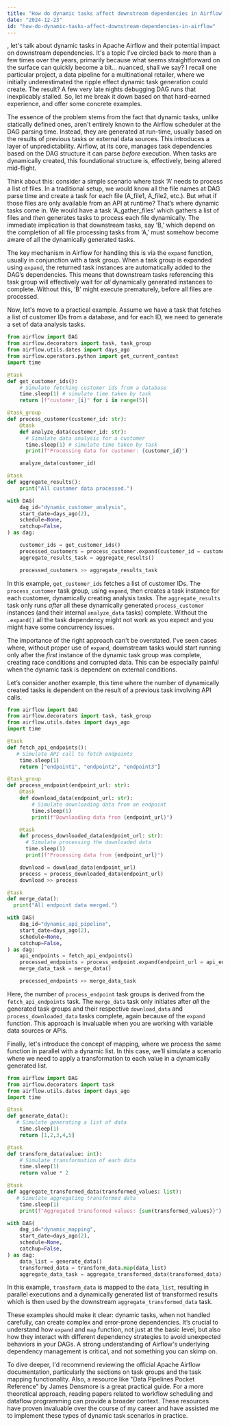 ```yaml
---
title: "How do dynamic tasks affect downstream dependencies in Airflow?"
date: "2024-12-23"
id: "how-do-dynamic-tasks-affect-downstream-dependencies-in-airflow"
---
```


, let's talk about dynamic tasks in Apache Airflow and their potential impact on downstream dependencies. It's a topic I’ve circled back to more than a few times over the years, primarily because what seems straightforward on the surface can quickly become a bit… nuanced, shall we say? I recall one particular project, a data pipeline for a multinational retailer, where we initially underestimated the ripple effect dynamic task generation could create. The result? A few very late nights debugging DAG runs that inexplicably stalled. So, let me break it down based on that hard-earned experience, and offer some concrete examples.

The essence of the problem stems from the fact that dynamic tasks, unlike statically defined ones, aren't entirely known to the Airflow scheduler at the DAG parsing time. Instead, they are generated at run-time, usually based on the results of previous tasks or external data sources. This introduces a layer of unpredictability. Airflow, at its core, manages task dependencies based on the DAG structure it can parse *before* execution. When tasks are dynamically created, this foundational structure is, effectively, being altered mid-flight.

Think about this: consider a simple scenario where task ‘A’ needs to process a list of files. In a traditional setup, we would know all the file names at DAG parse time and create a task for each file (A_file1, A_file2, etc.). But what if those files are only available from an API at runtime? That’s where dynamic tasks come in. We would have a task ‘A_gather_files’ which gathers a list of files and *then* generates tasks to process each file dynamically. The immediate implication is that downstream tasks, say ‘B,’ which depend on the completion of all file processing tasks from ‘A,’ must somehow become aware of all the dynamically generated tasks.

The key mechanism in Airflow for handling this is via the `expand` function, usually in conjunction with a task group. When a task group is expanded using `expand`, the returned task instances are automatically added to the DAG’s dependencies. This means that downstream tasks referencing this task group will effectively wait for *all* dynamically generated instances to complete. Without this, ‘B’ might execute prematurely, before all files are processed.

Now, let's move to a practical example. Assume we have a task that fetches a list of customer IDs from a database, and for each ID, we need to generate a set of data analysis tasks.

```python
from airflow import DAG
from airflow.decorators import task, task_group
from airflow.utils.dates import days_ago
from airflow.operators.python import get_current_context
import time

@task
def get_customer_ids():
    # Simulate fetching customer ids from a database
    time.sleep(1) # simulate time taken by task
    return [f"customer_{i}" for i in range(5)]

@task_group
def process_customer(customer_id: str):
    @task
    def analyze_data(customer_id: str):
      # Simulate data analysis for a customer
      time.sleep(1) # simulate time taken by task
      print(f"Processing data for customer: {customer_id}")

    analyze_data(customer_id)

@task
def aggregate_results():
    print("All customer data processed.")

with DAG(
    dag_id="dynamic_customer_analysis",
    start_date=days_ago(2),
    schedule=None,
    catchup=False,
) as dag:

    customer_ids = get_customer_ids()
    processed_customers = process_customer.expand(customer_id = customer_ids)
    aggregate_results_task = aggregate_results()

    processed_customers >> aggregate_results_task
```

In this example, `get_customer_ids` fetches a list of customer IDs. The `process_customer` task group, using `expand`, then creates a task instance for each customer, dynamically creating analysis tasks. The `aggregate_results` task only runs *after* all these dynamically generated `process_customer` instances (and their internal `analyze_data` tasks) complete. Without the `.expand()` all the task dependency might not work as you expect and you might have some concurrency issues.

The importance of the right approach can't be overstated. I've seen cases where, without proper use of `expand`, downstream tasks would start running only after the *first* instance of the dynamic task group was complete, creating race conditions and corrupted data. This can be especially painful when the dynamic task is dependent on external conditions.

Let’s consider another example, this time where the number of dynamically created tasks is dependent on the result of a previous task involving API calls.

```python
from airflow import DAG
from airflow.decorators import task, task_group
from airflow.utils.dates import days_ago
import time

@task
def fetch_api_endpoints():
   # Simulate API call to fetch endpoints
    time.sleep(1)
    return ["endpoint1", "endpoint2", "endpoint3"]

@task_group
def process_endpoint(endpoint_url: str):
    @task
    def download_data(endpoint_url: str):
        # Simulate downloading data from an endpoint
        time.sleep(1)
        print(f"Downloading data from {endpoint_url}")

    @task
    def process_downloaded_data(endpoint_url: str):
      # Simulate processing the downloaded data
      time.sleep(1)
      print(f"Processing data from {endpoint_url}")

    download = download_data(endpoint_url)
    process = process_downloaded_data(endpoint_url)
    download >> process

@task
def merge_data():
  print("All endpoint data merged.")

with DAG(
    dag_id="dynamic_api_pipeline",
    start_date=days_ago(2),
    schedule=None,
    catchup=False,
) as dag:
    api_endpoints = fetch_api_endpoints()
    processed_endpoints = process_endpoint.expand(endpoint_url = api_endpoints)
    merge_data_task = merge_data()

    processed_endpoints >> merge_data_task

```

Here, the number of `process_endpoint` task groups is derived from the `fetch_api_endpoints` task. The `merge_data` task only initiates after *all* the generated task groups and their respective `download_data` and `process_downloaded_data` tasks complete, again because of the `expand` function. This approach is invaluable when you are working with variable data sources or APIs.

Finally, let's introduce the concept of mapping, where we process the same function in parallel with a dynamic list. In this case, we’ll simulate a scenario where we need to apply a transformation to each value in a dynamically generated list.

```python
from airflow import DAG
from airflow.decorators import task
from airflow.utils.dates import days_ago
import time

@task
def generate_data():
   # Simulate generating a list of data
    time.sleep(1)
    return [1,2,3,4,5]

@task
def transform_data(value: int):
    # Simulate transformation of each data
    time.sleep(1)
    return value * 2

@task
def aggregate_transformed_data(transformed_values: list):
   # Simulate aggregating transformed data
    time.sleep(1)
    print(f"Aggregated transformed values: {sum(transformed_values)}")

with DAG(
    dag_id="dynamic_mapping",
    start_date=days_ago(2),
    schedule=None,
    catchup=False,
) as dag:
    data_list = generate_data()
    transformed_data = transform_data.map(data_list)
    aggregate_data_task = aggregate_transformed_data(transformed_data)
```
In this example, `transform_data` is mapped to the `data_list`, resulting in parallel executions and a dynamically generated list of transformed results which is then used by the downstream `aggregate_transformed_data` task.

These examples should make it clear: dynamic tasks, when not handled carefully, can create complex and error-prone dependencies. It’s crucial to understand how `expand` and `map` function, not just at the basic level, but also how they interact with different dependency strategies to avoid unexpected behaviors in your DAGs. A strong understanding of Airflow's underlying dependency management is critical, and not something you can skimp on.

To dive deeper, I'd recommend reviewing the official Apache Airflow documentation, particularly the sections on task groups and the task mapping functionality. Also, a resource like "Data Pipelines Pocket Reference" by James Densmore is a great practical guide. For a more theoretical approach, reading papers related to workflow scheduling and dataflow programming can provide a broader context. These resources have proven invaluable over the course of my career and have assisted me to implement these types of dynamic task scenarios in practice.
